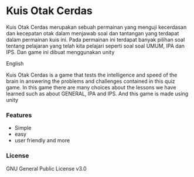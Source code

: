 # Kuis Otak Cerdas


Kuis Otak Cerdas merupakan sebuah permainan yang menguji kecerdasan dan kecepatan otak dalam menjawab soal dan tantangan yang terdapat dalam permainan kuis ini. Pada permainan ini terdapat banyak pilihan soal tentang pelajaran yang telah kita pelajari seperti soal soal UMUM, IPA dan IPS. Dan game ini dibuat menggunakan unity

English

Kuis Otak Cerdas is a game that tests the intelligence and speed of the brain in answering the problems and challenges contained in this quiz game. In this game there are many choices about the lessons we have learned such as about GENERAL, IPA and IPS. And this game is made using unity

### Features

- Simple
- easy
- user friendly
and more

### License
GNU General Public License v3.0
